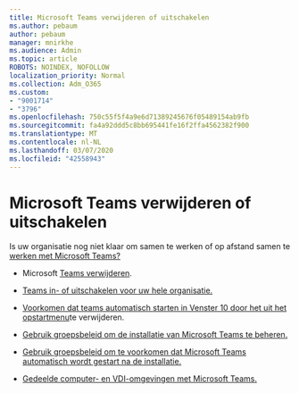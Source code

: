 ```yaml
---
title: Microsoft Teams verwijderen of uitschakelen
ms.author: pebaum
author: pebaum
manager: mnirkhe
ms.audience: Admin
ms.topic: article
ROBOTS: NOINDEX, NOFOLLOW
localization_priority: Normal
ms.collection: Adm_O365
ms.custom:
- "9001714"
- "3796"
ms.openlocfilehash: 750c55f5f4a9e6d71389245676f05489154ab9fb
ms.sourcegitcommit: fa4a92ddd5c8bb695441fe16f2ffa4562382f900
ms.translationtype: MT
ms.contentlocale: nl-NL
ms.lasthandoff: 03/07/2020
ms.locfileid: "42558943"
---
```

# <a name="remove-or-turn-off-microsoft-teams"></a>Microsoft Teams verwijderen of uitschakelen

Is uw organisatie nog niet klaar om samen te werken of op afstand samen te [werken met Microsoft Teams?](https://products.office.com/microsoft-teams/group-chat-software?&OCID=AID2000955_SEM_WiLWtgAAAKcGoHNG:20200305184100:s&msclkid=cbe12a5675e41135662d7437325dbd9a&ef_id=WiLWtgAAAKcGoHNG:20200305184100:s)

- Microsoft [Teams verwijderen](https://support.office.com/article/Uninstall-Microsoft-Teams-3b159754-3c26-4952-abe7-57d27f5f4c81).

- [Teams in- of uitschakelen voor uw hele organisatie.](https://docs.microsoft.com/MicrosoftTeams/office-365-set-up)

- [Voorkomen dat teams automatisch starten in Venster 10 door het uit het opstartmenu](https://support.microsoft.com/help/4026268/windows-10-change-startup-apps)te verwijderen.

- [Gebruik groepsbeleid om de installatie van Microsoft Teams te beheren.](https://docs.microsoft.com/deployoffice/teams-install#use-group-policy-to-control-the-installation-of-microsoft-teams)

- [Gebruik groepsbeleid om te voorkomen dat Microsoft Teams automatisch wordt gestart na de installatie.](https://docs.microsoft.com/deployoffice/teams-install#use-group-policy-to-prevent-microsoft-teams-from-starting-automatically-after-installation)

- [Gedeelde computer- en VDI-omgevingen met Microsoft Teams.](https://docs.microsoft.com/deployoffice/teams-install#shared-computer-and-vdi-environments-with-microsoft-teams)
